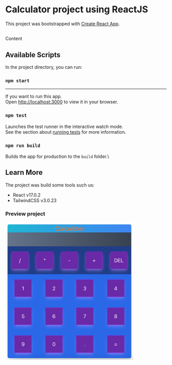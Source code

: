 # Calculator project using ReactJS

This project was bootstrapped with [Create React App](https://github.com/facebook/create-react-app).

## 
Content

## Available Scripts

In the project directory, you can run:

### `npm start`

<hr>

If you want to run this app.\
Open [http://localhost:3000](http://localhost:3000) to view it in your browser.
### `npm test`

Launches the test runner in the interactive watch mode.\
See the section about [running tests](https://facebook.github.io/create-react-app/docs/running-tests) for more information.

### `npm run build`

Builds the app for production to the `build` folder.\

## Learn More

The project was build some tools such us:
* React v17.0.2
* TailwindCSS v3.0.23
### Preview project

<img src="./public/preview.png" alt="Preview project" width="400" />

